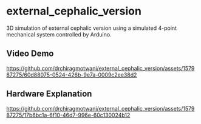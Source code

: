 # external_cephalic_version
3D simulation of external cephalic version using a simulated 4-point mechanical system controlled by Arduino.

## Video Demo
https://github.com/drchiragmotwani/external_cephalic_version/assets/157987275/60d88075-0524-426b-9e7a-0009c2ee38d2

## Hardware Explanation
https://github.com/drchiragmotwani/external_cephalic_version/assets/157987275/17b6bc1a-6f10-46d7-996e-60c130024b12
